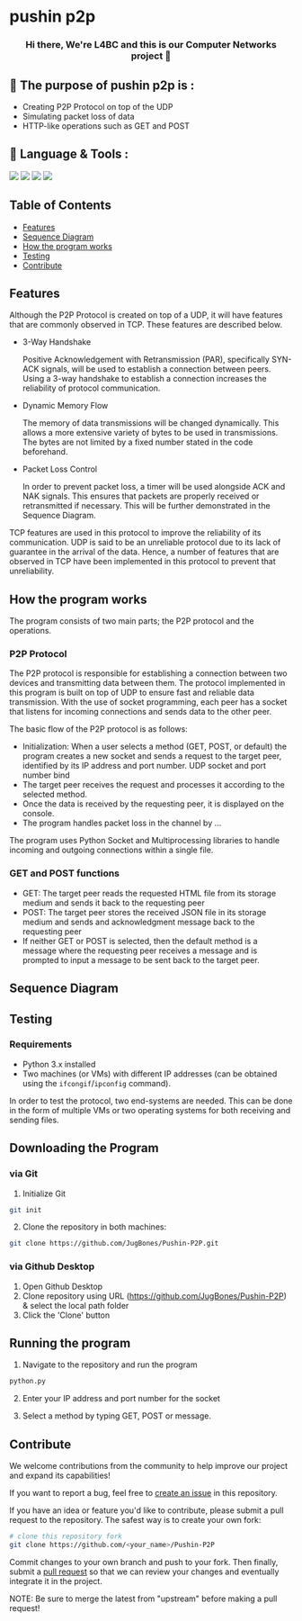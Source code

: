 # pushin p2p

<h3 align="center">
Hi there, We're L4BC and this is our Computer Networks project</a> 👋
</h3>

## 📝 The purpose of pushin p2p is :

- Creating P2P Protocol on top of the UDP 
- Simulating packet loss of data
- HTTP-like operations such as GET and POST

## 💼 Language & Tools :
![](https://img.shields.io/badge/Tools-Git-informational?style=flat&logo=Git&color=F05032)
![](https://img.shields.io/badge/Tools-GitHub-informational?style=flat&logo=GitHub&color=181717)
![](https://img.shields.io/badge/Tools-Visual-Studio?style=flat&logo=VisualStudioCode&color=0044F9)
![](https://img.shields.io/badge/Code-Python-informational?style=flat&logo=Python&color=FBFF00)


## Table of Contents
- [Features](#features)
- [Sequence Diagram](#sequence-diagram)
- [How the program works](#how-the-program-works)
- [Testing](#testing)
- [Contribute](#contribute)

## Features

Although the P2P Protocol is created on top of a UDP, it will have features that are commonly observed in TCP. These features are described below.

- 3-Way Handshake

  Positive Acknowledgement with Retransmission (PAR), specifically SYN-ACK signals, will be used to establish a connection between peers. Using a 3-way handshake to establish a connection increases the reliability of protocol communication.

- Dynamic Memory Flow

  The memory of data transmissions will be changed dynamically. This allows a more extensive variety of bytes to be used in transmissions. The bytes are not limited by a fixed number stated in the code beforehand.

- Packet Loss Control

  In order to prevent packet loss, a timer will be used alongside ACK and NAK signals. This ensures that packets are properly received or retransmitted if necessary. This will be further demonstrated in the Sequence Diagram.
  
TCP features are used in this protocol to improve the reliability of its communication. UDP is said to be an unreliable protocol due to its lack of guarantee in the arrival of the data. Hence, a number of features that are observed in TCP have been implemented in this protocol to prevent that unreliability. 

## How the program works

The program consists of two main parts; the P2P protocol and the operations.

### P2P Protocol
The P2P protocol is responsible for establishing a connection between two devices and transmitting data between them. The protocol implemented in this program is built on top of UDP to ensure fast and reliable data transmission. With the use of socket programming, each peer has a socket that listens for incoming connections and sends data to the other peer. 

The basic flow of the P2P protocol is as follows:
- Initialization: When a user selects a method (GET, POST, or default) the program creates a new socket and sends a request to the target peer, identified by its IP address and port number. UDP socket and port number bind
- The target peer receives the request and processes it according to the selected method.
- Once the data is received by the requesting peer, it is displayed on the console.
- The program handles packet loss in the channel by … 

The program uses Python Socket and Multiprocessing libraries to handle incoming and outgoing connections within a single file.

### GET and POST functions

- GET: The target peer reads the requested HTML file from its storage medium and sends it back to the requesting peer
- POST: The target peer stores the received JSON file in its storage medium and sends and acknowledgment message back to the requesting peer
- If neither GET or POST is selected, then the default method is a message where the requesting peer receives a message and is prompted to input a message to be sent back to the target peer.

## Sequence Diagram

## Testing
### Requirements
- Python 3.x installed
- Two machines (or VMs) with different IP addresses (can be obtained using the `ifcongif`/`ipconfig` command).

In order to test the protocol, two end-systems are needed. This can be done in the form of multiple VMs or two operating systems for both receiving and sending files.

## Downloading the Program
### via Git
1. Initialize Git
```bash
git init
```
2. Clone the repository in both machines:
```bash
git clone https://github.com/JugBones/Pushin-P2P.git
```
### via Github Desktop
1. Open Github Desktop
2. Clone repository using URL (https://github.com/JugBones/Pushin-P2P) & select the local path folder
3. Click the 'Clone' button

## Running the program
1. Navigate to the repository and run the program
```bash
python.py
```
2. Enter your IP address and port number for the socket

3. Select a method by typing GET, POST or message.

## Contribute
We welcome contributions from the community to help improve our project and expand its capabilities!

If you want to report a bug, feel free to [create an issue](https://github.com/JugBones/Pushin-P2P/issues) in this repository.

If you have an idea or feature you'd like to contribute, please submit a pull request to the repository. The safest way is to create your own fork:
```bash
# clone this repository fork
git clone https://github.com/<your_name>/Pushin-P2P
```
Commit changes to your own branch and push to your fork. Then finally, submit a [pull request](https://github.com/JugBones/Pushin-P2P/pulls) so that we can review your changes and eventually integrate it in the project.

NOTE: Be sure to merge the latest from "upstream" before making a pull request!

